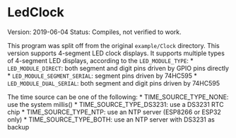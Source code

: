# LedClock

Version: 2019-06-04
Status: Compiles, not verified to work.

This program was split off from the original `example/Clock` directory. This
version supports 4-segment LED clock displays. It supports multiple types of
4-segment LED displays, according to the `LED_MODULE_TYPE`:
    * `LED_MODULE_DIRECT`: both segment and digit pins driven by GPIO pins directly
    * `LED_MODULE_SEGMENT_SERIAL`: segment pins driven by 74HC595
    * `LED_MODULE_DUAL_SERIAL`: both segment and digit pins driven by 74HC595

The time source can be one of the following:
    * TIME_SOURCE_TYPE_NONE: use the system millis()
    * TIME_SOURCE_TYPE_DS3231: use a DS3231 RTC chip
    * TIME_SOURCE_TYPE_NTP: use an NTP server (ESP8266 or ESP32 only)
    * TIME_SOURCE_TYPE_BOTH: use an NTP server with DS3231 as backup
